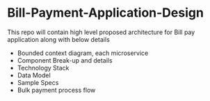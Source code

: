 # Bill-Payment-Application-Design
This repo will contain high level proposed architecture for Bill pay application along with below details
  - Bounded context diagram, each microservice
  - Component Break-up and details
  - Technology Stack
  - Data Model
  - Sample Specs
  - Bulk payment process flow
